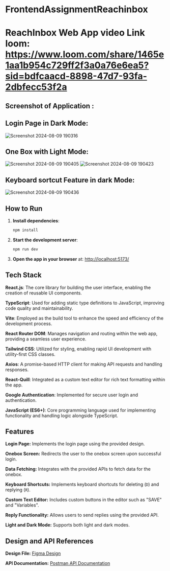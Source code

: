 # FrontendAssignmentReachinbox
# ReachInbox Web App video Link loom: https://www.loom.com/share/1465e1aa1b954c729ff2f3a0a76e6ea5?sid=bdfcaacd-8898-47d7-93fa-2dbfecc53f2a
## Screenshot of Application :
## Login Page in Dark Mode:
![Screenshot 2024-08-09 190316](https://github.com/user-attachments/assets/e03b9cfe-5aaa-42a3-ad51-8df1fccac99a)
## One Box with Light Mode:
![Screenshot 2024-08-09 190405](https://github.com/user-attachments/assets/566d277e-ab51-4725-8b23-400f9e79c6a5)
![Screenshot 2024-08-09 190423](https://github.com/user-attachments/assets/4637bab4-449c-4ac4-96e9-cad34a224744)
## Keyboard sortcut Feature in dark Mode:
![Screenshot 2024-08-09 190436](https://github.com/user-attachments/assets/25454b6e-0a84-4e13-bad2-e90004c0be10)

## How to Run

1. **Install dependencies**:
   ```sh
   npm install
   ```
2. **Start the development server**:
   ```sh
   npm run dev
   ```
3. **Open the app in your browser** at:
   [http://localhost:5173/](http://localhost:5173/)

## Tech Stack

**React.js**: The core library for building the user interface, enabling the creation of reusable UI components.

**TypeScript**: Used for adding static type definitions to JavaScript, improving code quality and maintainability.

**Vite**: Employed as the build tool to enhance the speed and efficiency of the development process.

**React Router DOM**: Manages navigation and routing within the web app, providing a seamless user experience.

**Tailwind CSS**: Utilized for styling, enabling rapid UI development with utility-first CSS classes.

**Axios**: A promise-based HTTP client for making API requests and handling responses.

**React-Quill**: Integrated as a custom text editor for rich text formatting within the app.

**Google Authentication**: Implemented for secure user login and authentication.

**JavaScript (ES6+)**: Core programming language used for implementing functionality and handling logic alongside TypeScript.

## Features


**Login Page:** Implements the login page using the provided design.

**Onebox Screen:** Redirects the user to the onebox screen upon successful login.

**Data Fetching:** Integrates with the provided APIs to fetch data for the onebox.

**Keyboard Shortcuts:** Implements keyboard shortcuts for deleting (`D`) and replying (`R`).

**Custom Text Editor:** Includes custom buttons in the editor such as "SAVE" and "Variables".

**Reply Functionality:** Allows users to send replies using the provided API.

**Light and Dark Mode:** Supports both light and dark modes.

## Design and API References

**Design File:** [Figma Design](https://www.figma.com/file/uECxqvFhEx9dn4ZuO7wqmu/Reachinbox-Assignment?type=design&node-id=0-1&mode=design)

**API Documentation:** [Postman API Documentation](https://documenter.getpostman.com/view/30630244/2sA2rCTMKr#433eb613-e405-4239-9e2d-f20485b31b27)
